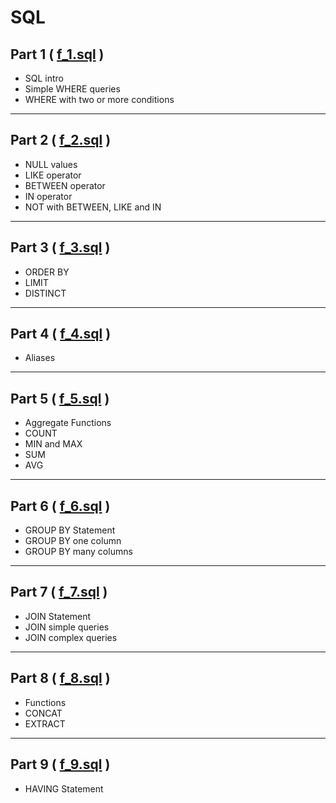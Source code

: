 # SQL

## Part 1 ( [f_1.sql](https://github.com/dolcezza-ua/SQL/blob/main/f_1.sql) )

- SQL intro
- Simple WHERE queries
- WHERE with two or more conditions

---

## Part 2 ( [f_2.sql](https://github.com/dolcezza-ua/SQL/blob/main/f_2.sql) )

- NULL values
- LIKE operator
- BETWEEN operator
- IN operator
- NOT with BETWEEN, LIKE and IN

---

## Part 3 ( [f_3.sql](https://github.com/dolcezza-ua/SQL/blob/main/f_3.sql) )

- ORDER BY
- LIMIT
- DISTINCT

---

## Part 4 ( [f_4.sql](https://github.com/dolcezza-ua/SQL/blob/main/f_4.sql) )

- Aliases

---

## Part 5 ( [f_5.sql](https://github.com/dolcezza-ua/SQL/blob/main/f_5.sql) )

- Aggregate Functions
- COUNT
- MIN and MAX
- SUM
- AVG

---

## Part 6 ( [f_6.sql](https://github.com/dolcezza-ua/SQL/blob/main/f_6.sql) )

- GROUP BY Statement
- GROUP BY one column
- GROUP BY many columns

---

## Part 7 ( [f_7.sql](https://github.com/dolcezza-ua/SQL/blob/main/f_7.sql) )

- JOIN Statement
- JOIN simple queries
- JOIN complex queries

---

## Part 8 ( [f_8.sql](https://github.com/dolcezza-ua/SQL/blob/main/f_8.sql) )

- Functions
- CONCAT
- EXTRACT

---

## Part 9 ( [f_9.sql]() )

- HAVING Statement
